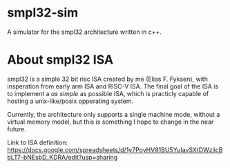 # smpl32-sim
A simulator for the smpl32 architecture written in c++.

# About smpl32 ISA
smpl32 is a simple 32 bit risc ISA created by me (Elias F. Fyksen), with insperation from early arm ISA and RISC-V ISA. The final goal of the ISA is to implement a *as simple* as possible ISA, which is practicly capable of hosting a unix-like/posix opperating system.

Currently, the architecture only supports a single machine mode, without a virtual memory model, but this is something I hope to change in the near future.

Link to ISA definition: https://docs.google.com/spreadsheets/d/1y7PoyHV81BU5YuIavSXtDWzlicBbLT7-bNEsbD_KDRA/edit?usp=sharing

